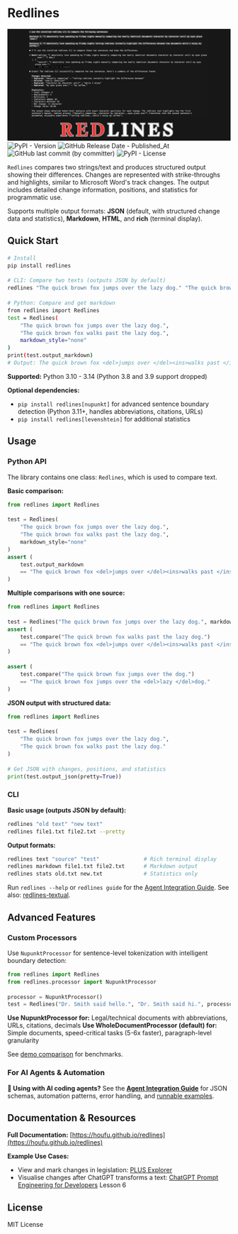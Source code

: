 # Redlines
![Repository banner image](repository-open-graph.png)
![PyPI - Version](https://img.shields.io/pypi/v/redlines)
![GitHub Release Date - Published_At](https://img.shields.io/github/release-date/houfu/redlines)
![GitHub last commit (by committer)](https://img.shields.io/github/last-commit/houfu/redlines)
![PyPI - License](https://img.shields.io/pypi/l/redlines)

`Redlines` compares two strings/text and produces structured output showing their differences. Changes are represented with strike-throughs and highlights, similar to Microsoft Word's track changes. The output includes detailed change information, positions, and statistics for programmatic use.

Supports multiple output formats: **JSON** (default, with structured change data and statistics), **Markdown**, **HTML**, and **rich** (terminal display).

## Quick Start

```bash
# Install
pip install redlines

# CLI: Compare two texts (outputs JSON by default)
redlines "The quick brown fox jumps over the lazy dog." "The quick brown fox walks past the lazy dog."

# Python: Compare and get markdown
from redlines import Redlines
test = Redlines(
    "The quick brown fox jumps over the lazy dog.",
    "The quick brown fox walks past the lazy dog.",
    markdown_style="none"
)
print(test.output_markdown)
# Output: The quick brown fox <del>jumps over </del><ins>walks past </ins>the lazy dog.
```

**Supported:** Python 3.10 - 3.14 (Python 3.8 and 3.9 support dropped)

**Optional dependencies:**
- `pip install redlines[nupunkt]` for advanced sentence boundary detection (Python 3.11+, handles abbreviations, citations, URLs)
- `pip install redlines[levenshtein]` for additional statistics

## Usage

### Python API

The library contains one class: `Redlines`, which is used to compare text.

**Basic comparison:**
```python
from redlines import Redlines

test = Redlines(
    "The quick brown fox jumps over the lazy dog.",
    "The quick brown fox walks past the lazy dog.",
    markdown_style="none"
)
assert (
    test.output_markdown
    == "The quick brown fox <del>jumps over </del><ins>walks past </ins>the lazy dog."
)
```

**Multiple comparisons with one source:**
```python
from redlines import Redlines

test = Redlines("The quick brown fox jumps over the lazy dog.", markdown_style="none")
assert (
    test.compare("The quick brown fox walks past the lazy dog.")
    == "The quick brown fox <del>jumps over </del><ins>walks past </ins>the lazy dog."
)

assert (
    test.compare("The quick brown fox jumps over the dog.")
    == "The quick brown fox jumps over the <del>lazy </del>dog."
)
```

**JSON output with structured data:**
```python
from redlines import Redlines

test = Redlines(
    "The quick brown fox jumps over the lazy dog.",
    "The quick brown fox walks past the lazy dog."
)

# Get JSON with changes, positions, and statistics
print(test.output_json(pretty=True))
```

### CLI

**Basic usage (outputs JSON by default):**
```bash
redlines "old text" "new text"
redlines file1.txt file2.txt --pretty
```

**Output formats:**
```bash
redlines text "source" "test"              # Rich terminal display
redlines markdown file1.txt file2.txt      # Markdown output
redlines stats old.txt new.txt             # Statistics only
```

Run `redlines --help` or `redlines guide` for the [Agent Integration Guide](AGENT_GUIDE.md). See also: [redlines-textual](https://github.com/houfu/redlines-textual).

## Advanced Features

### Custom Processors

Use `NupunktProcessor` for sentence-level tokenization with intelligent boundary detection:

```python
from redlines import Redlines
from redlines.processor import NupunktProcessor

processor = NupunktProcessor()
test = Redlines("Dr. Smith said hello.", "Dr. Smith said hi.", processor=processor)
```

**Use NupunktProcessor for:** Legal/technical documents with abbreviations, URLs, citations, decimals
**Use WholeDocumentProcessor (default) for:** Simple documents, speed-critical tasks (5-6x faster), paragraph-level granularity

See [demo comparison](demo/README.md) for benchmarks.

### For AI Agents & Automation

**🤖 Using with AI coding agents?** See the **[Agent Integration Guide](AGENT_GUIDE.md)** for JSON schemas, automation patterns, error handling, and [runnable examples](examples/).

## Documentation & Resources

**Full Documentation:** [https://houfu.github.io/redlines](https://houfu.github.io/redlines)

**Example Use Cases:**
* View and mark changes in legislation: [PLUS Explorer](https://houfu-plus-explorer.streamlit.app/)
* Visualise changes after ChatGPT transforms a text: [ChatGPT Prompt Engineering for Developers](https://www.deeplearning.ai/short-courses/chatgpt-prompt-engineering-for-developers/) Lesson 6

## License

MIT License
